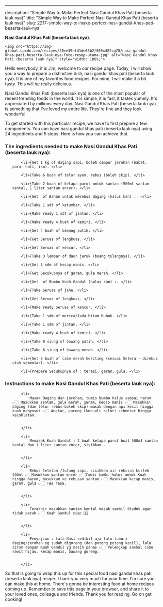 ---
description: "Simple Way to Make Perfect Nasi Gandul Khas Pati (beserta lauk nya)"
title: "Simple Way to Make Perfect Nasi Gandul Khas Pati (beserta lauk nya)"
slug: 2217-simple-way-to-make-perfect-nasi-gandul-khas-pati-beserta-lauk-nya

<p>
	<strong>Nasi Gandul Khas Pati (beserta lauk nya)</strong>. 
	
</p>
<p>
	
	<img src="https://img-global.cpcdn.com/recipes/20ee39ef41de63b2/680x482cq70/nasi-gandul-khas-pati-beserta-lauk-nya-foto-resep-utama.jpg" alt="Nasi Gandul Khas Pati (beserta lauk nya)" style="width: 100%;">
	
	
</p>
<p>
	Hello everybody, it is Jim, welcome to our recipe page. Today, I will show you a way to prepare a distinctive dish, nasi gandul khas pati (beserta lauk nya). It is one of my favorites food recipes. For mine, I will make it a bit tasty. This will be really delicious.
</p>
	
<p>
	
</p>
<p>
	Nasi Gandul Khas Pati (beserta lauk nya) is one of the most popular of recent trending foods in the world. It is simple, it is fast, it tastes yummy. It's appreciated by millions every day. Nasi Gandul Khas Pati (beserta lauk nya) is something that I've loved my entire life. They're fine and they look wonderful.
</p>

<p>
To get started with this particular recipe, we have to first prepare a few components. You can have nasi gandul khas pati (beserta lauk nya) using 24 ingredients and 5 steps. Here is how you can achieve that.
</p>

<h3>The ingredients needed to make Nasi Gandul Khas Pati (beserta lauk nya):</h3>

<ol>
	
		<li>{Get 1 kg of daging sapi, boleh campur jerohan (babat, paru, hati, iso). </li>
	
		<li>{Take 6 buah of telor ayam, rebus (boleh skip). </li>
	
		<li>{Take 2 buah of kelapa parut untuk santan (500ml santan kental, 1 liter santan encer). </li>
	
		<li>{Get  of Bahan untuk merebus daging (halus kan) :. </li>
	
		<li>{Take 1 sdt of ketumbar. </li>
	
		<li>{Make ready 1 sdt of jintan. </li>
	
		<li>{Make ready 4 buah of kemiri. </li>
	
		<li>{Get 4 buah of bawang putih. </li>
	
		<li>{Get Seruas of lengkuas. </li>
	
		<li>{Get Seruas of kencur. </li>
	
		<li>{Take 3 lembar of daun jeruk (buang tulangnya). </li>
	
		<li>{Get 5 sdm of kecap manis. </li>
	
		<li>{Get Secukupnya of garam, gula merah. </li>
	
		<li>{Get  of Bumbu Kuah Gandul (halus kan) :. </li>
	
		<li>{Take Seruas of jahe. </li>
	
		<li>{Get Seruas of lengkuas. </li>
	
		<li>{Make ready Seruas of kencur. </li>
	
		<li>{Take 1 sdm of merica/lada hitam bubuk. </li>
	
		<li>{Take 1 sdm of jintan. </li>
	
		<li>{Make ready 4 buah of kemiri. </li>
	
		<li>{Take 8 siung of bawang putih. </li>
	
		<li>{Take 6 siung of bawang merah. </li>
	
		<li>{Get 5 buah of cabe merah keriting (sesuai Selera - direbus utuh sebentar). </li>
	
		<li>{Prepare Secukupnya of : terasi, garam, gula. </li>
	
</ol>
<p>
	
</p>

<h3>Instructions to make Nasi Gandul Khas Pati (beserta lauk nya):</h3>

<ol>
	
		<li>
			Masak Daging dan jerohan; tumis bumbu halus sampai harum 👉🏻 Masukkan santan, gula merah, garam, kecap manis 👉🏻 Masukkan daging (dan telor rebus-boleh skip) masak dengan api kecil hingga kuah menyusut 👉🏻 Angkat, goreng (kecuali telor) sebentar hingga kecoklatan.
			
			
		</li>
	
		<li>
			Memasak Kuah Gandul ; 2 buah kelapa parut buat 500ml santan kental dan 1 liter santan encer, sisihkan..
			
			
		</li>
	
		<li>
			Rebus tetelan /tulang sapi, sisihkan air rebusan kurleb 500ml 👉🏻Masukkan santan encer 👉🏻Tumis bumbu halus untuk Kuah hingga harum, masukkan ke rebusan santan 👉🏻 Masukkan kecap manis, garam, gula 👉🏻 Tes rasa.
			
			
		</li>
	
		<li>
			Terakhir masukkan santan kental masak sambil diaduk agar tidak pecah 👉🏻 Kuah Gandul siap 👍🏻.
			
			
		</li>
	
		<li>
			Penyajian : tata Nasi sedikit aja lalu taburi daging/jerohan yg sudah digoreng (dan potong potong kecil), lalu siram dengan Kuah Gandul yg masih panas 👉🏻 Pelengkap sambal cabe rawit hijau, kecap manis, bawang goreng.
			
			
		</li>
	
</ol>

<p>
	
</p>

<p>
	So that is going to wrap this up for this special food nasi gandul khas pati (beserta lauk nya) recipe. Thank you very much for your time. I'm sure you can make this at home. There's gonna be interesting food at home recipes coming up. Remember to save this page in your browser, and share it to your loved ones, colleague and friends. Thank you for reading. Go on get cooking!
</p>
